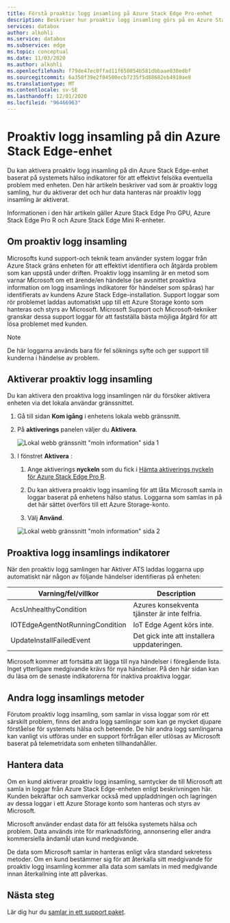 ```yaml
---
title: Förstå proaktiv logg insamling på Azure Stack Edge Pro-enhet
description: Beskriver hur proaktiv logg insamling görs på en Azure Stack Edge Pro-enhet.
services: databox
author: alkohli
ms.service: databox
ms.subservice: edge
ms.topic: conceptual
ms.date: 11/03/2020
ms.author: alkohli
ms.openlocfilehash: f79de47ec0ffad11f650054b581dbbaae030edbf
ms.sourcegitcommit: 6a350f39e2f04500ecb7235f5d88682eb4910ae8
ms.translationtype: MT
ms.contentlocale: sv-SE
ms.lasthandoff: 12/01/2020
ms.locfileid: "96466963"
---
```

# <a name="proactive-log-collection-on-your-azure-stack-edge-device"></a>Proaktiv logg insamling på din Azure Stack Edge-enhet

Du kan aktivera proaktiv logg insamling på din Azure Stack Edge-enhet baserat på systemets hälso indikatorer för att effektivt felsöka eventuella problem med enheten. Den här artikeln beskriver vad som är proaktiv logg samling, hur du aktiverar det och hur data hanteras när proaktiv logg insamling är aktiverat.
   
Informationen i den här artikeln gäller Azure Stack Edge Pro GPU, Azure Stack Edge Pro R och Azure Stack Edge Mini R-enheter.

## <a name="about-proactive-log-collection"></a>Om proaktiv logg insamling

Microsofts kund support-och teknik team använder system loggar från Azure Stack gräns enheten för att effektivt identifiera och åtgärda problem som kan uppstå under driften. Proaktiv logg insamling är en metod som varnar Microsoft om ett ärende/en händelse (se avsnittet proaktiva information om logg insamlings indikatorer för händelser som spåras) har identifierats av kundens Azure Stack Edge-installation. Support loggar som rör problemet laddas automatiskt upp till ett Azure Storage konto som hanteras och styrs av Microsoft. Microsoft Support och Microsoft-tekniker granskar dessa support loggar för att fastställa bästa möjliga åtgärd för att lösa problemet med kunden.    

> [!NOTE]
> De här loggarna används bara för fel söknings syfte och ger support till kunderna i händelse av problem. 


## <a name="enabling-proactive-log-collection"></a>Aktiverar proaktiv logg insamling

Du kan aktivera den proaktiva logg insamlingen när du försöker aktivera enheten via det lokala användar gränssnittet. 

1. Gå till sidan **Kom igång** i enhetens lokala webb gränssnitt.
2. På **aktiverings** panelen väljer du **Aktivera**. 

    ![Lokal webb gränssnitt "moln information" sida 1](./media/azure-stack-edge-pro-r-deploy-activate/activate-1.png)
    
3. I fönstret **Aktivera** :
    1. Ange aktiverings **nyckeln** som du fick i [Hämta aktiverings nyckeln för Azure Stack Edge Pro R](azure-stack-edge-pro-r-deploy-prep.md#get-the-activation-key).

    1. Du kan aktivera proaktiv logg insamling för att låta Microsoft samla in loggar baserat på enhetens hälso status. Loggarna som samlas in på det här sättet överförs till ett Azure Storage-konto.
    
    1. Välj **Använd**.

    ![Lokal webb gränssnitt "moln information" sida 2](./media/azure-stack-edge-pro-r-deploy-activate/activate-2.png)



## <a name="proactive-log-collection-indicators"></a>Proaktiva logg insamlings indikatorer

När den proaktiv logg samlingen har Aktiver ATS laddas loggarna upp automatiskt när någon av följande händelser identifieras på enheten:  


|Varning/fel/villkor  |Description  |
|---------|---------|
|AcsUnhealthyCondition     |Azures konsekventa tjänster är inte felfria.         |
|IOTEdgeAgentNotRunningCondition      |IoT Edge Agent körs inte.         |
|UpdateInstallFailedEvent | Det gick inte att installera uppdateringen.        |

 
Microsoft kommer att fortsätta att lägga till nya händelser i föregående lista. Inget ytterligare medgivande krävs för nya händelser. På den här sidan kan du läsa om de senaste indikatorerna för inaktiva proaktiva loggar.    
 

## <a name="other-log-collection-methods"></a>Andra logg insamlings metoder

Förutom proaktiv logg insamling, som samlar in vissa loggar som rör ett särskilt problem, finns det andra logg samlingar som kan ge mycket djupare förståelse för systemets hälsa och beteende. De här andra logg samlingarna kan vanligt vis utföras under en support förfrågan eller utlösas av Microsoft baserat på telemetridata som enheten tillhandahåller.  

## <a name="handling-data"></a>Hantera data

Om en kund aktiverar proaktiv logg insamling, samtycker de till Microsoft att samla in loggar från Azure Stack Edge-enheten enligt beskrivningen här. Kunden bekräftar och samverkar också med uppladdningen och lagringen av dessa loggar i ett Azure Storage konto som hanteras och styrs av Microsoft.

Microsoft använder endast data för att felsöka systemets hälsa och problem. Data används inte för marknadsföring, annonsering eller andra kommersiella ändamål utan kund medgivande. 

De data som Microsoft samlar in hanteras enligt våra standard sekretess metoder. Om en kund bestämmer sig för att återkalla sitt medgivande för proaktiv logg insamling kommer alla data som samlats in med medgivande innan återkallning inte att påverkas.

## <a name="next-steps"></a>Nästa steg

Lär dig hur du [samlar in ett support paket](azure-stack-edge-gpu-troubleshoot.md#collect-support-package).
